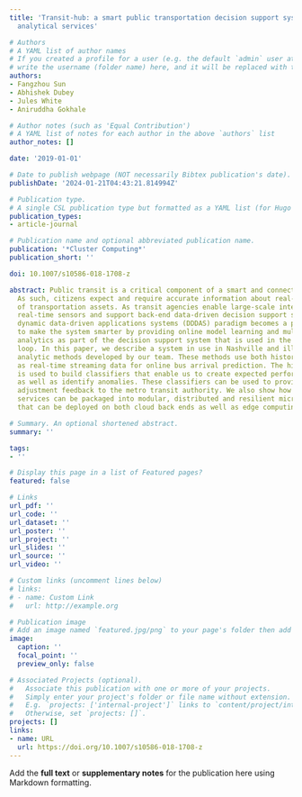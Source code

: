 ```yaml
---
title: 'Transit-hub: a smart public transportation decision support system with multi-timescale
  analytical services'

# Authors
# A YAML list of author names
# If you created a profile for a user (e.g. the default `admin` user at `content/authors/admin/`), 
# write the username (folder name) here, and it will be replaced with their full name and linked to their profile.
authors:
- Fangzhou Sun
- Abhishek Dubey
- Jules White
- Aniruddha Gokhale

# Author notes (such as 'Equal Contribution')
# A YAML list of notes for each author in the above `authors` list
author_notes: []

date: '2019-01-01'

# Date to publish webpage (NOT necessarily Bibtex publication's date).
publishDate: '2024-01-21T04:43:21.814994Z'

# Publication type.
# A single CSL publication type but formatted as a YAML list (for Hugo requirements).
publication_types:
- article-journal

# Publication name and optional abbreviated publication name.
publication: '*Cluster Computing*'
publication_short: ''

doi: 10.1007/s10586-018-1708-z

abstract: Public transit is a critical component of a smart and connected community.
  As such, citizens expect and require accurate information about real-time arrival/departures
  of transportation assets. As transit agencies enable large-scale integration of
  real-time sensors and support back-end data-driven decision support systems, the
  dynamic data-driven applications systems (DDDAS) paradigm becomes a promising approach
  to make the system smarter by providing online model learning and multi-time scale
  analytics as part of the decision support system that is used in the DDDAS feedback
  loop. In this paper, we describe a system in use in Nashville and illustrate the
  analytic methods developed by our team. These methods use both historical as well
  as real-time streaming data for online bus arrival prediction. The historical data
  is used to build classifiers that enable us to create expected performance models
  as well as identify anomalies. These classifiers can be used to provide schedule
  adjustment feedback to the metro transit authority. We also show how these analytics
  services can be packaged into modular, distributed and resilient micro-services
  that can be deployed on both cloud back ends as well as edge computing resources.

# Summary. An optional shortened abstract.
summary: ''

tags:
- ''

# Display this page in a list of Featured pages?
featured: false

# Links
url_pdf: ''
url_code: ''
url_dataset: ''
url_poster: ''
url_project: ''
url_slides: ''
url_source: ''
url_video: ''

# Custom links (uncomment lines below)
# links:
# - name: Custom Link
#   url: http://example.org

# Publication image
# Add an image named `featured.jpg/png` to your page's folder then add a caption below.
image:
  caption: ''
  focal_point: ''
  preview_only: false

# Associated Projects (optional).
#   Associate this publication with one or more of your projects.
#   Simply enter your project's folder or file name without extension.
#   E.g. `projects: ['internal-project']` links to `content/project/internal-project/index.md`.
#   Otherwise, set `projects: []`.
projects: []
links:
- name: URL
  url: https://doi.org/10.1007/s10586-018-1708-z
---
```


Add the **full text** or **supplementary notes** for the publication here using Markdown formatting.
